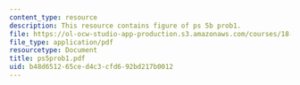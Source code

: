 ```yaml
---
content_type: resource
description: This resource contains figure of ps 5b prob1.
file: https://ol-ocw-studio-app-production.s3.amazonaws.com/courses/18-01-single-variable-calculus-fall-2005/b48d651265ced4c3cfd692bd217b0012_ps5prob1.pdf
file_type: application/pdf
resourcetype: Document
title: ps5prob1.pdf
uid: b48d6512-65ce-d4c3-cfd6-92bd217b0012
---
```

